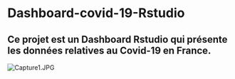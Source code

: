 # Dashboard-covid-19-Rstudio
Ce projet est un Dashboard Rstudio qui présente les données relatives au Covid-19 en France.
-----------------------------
 ![Capture1.JPG](Capture1.png) 
